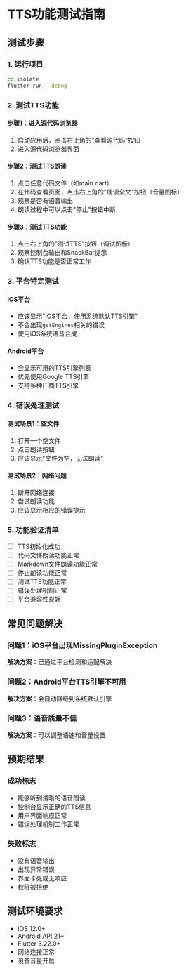 # TTS功能测试指南

## 测试步骤

### 1. 运行项目
```bash
cd isolate
flutter run --debug
```

### 2. 测试TTS功能

#### 步骤1：进入源代码浏览器
1. 启动应用后，点击右上角的"查看源代码"按钮
2. 进入源代码浏览器界面

#### 步骤2：测试TTS朗读
1. 点击任意代码文件（如main.dart）
2. 在代码查看页面，点击右上角的"朗读全文"按钮（音量图标）
3. 观察是否有语音输出
4. 朗读过程中可以点击"停止"按钮中断

#### 步骤3：测试TTS功能
1. 点击右上角的"测试TTS"按钮（调试图标）
2. 观察控制台输出和SnackBar提示
3. 确认TTS功能是否正常工作

### 3. 平台特定测试

#### iOS平台
- 应该显示"iOS平台，使用系统默认TTS引擎"
- 不会出现`getEngines`相关的错误
- 使用iOS系统语音合成

#### Android平台
- 会显示可用的TTS引擎列表
- 优先使用Google TTS引擎
- 支持多种厂商TTS引擎

### 4. 错误处理测试

#### 测试场景1：空文件
1. 打开一个空文件
2. 点击朗读按钮
3. 应该显示"文件为空，无法朗读"

#### 测试场景2：网络问题
1. 断开网络连接
2. 尝试朗读功能
3. 应该显示相应的错误提示

### 5. 功能验证清单

- [ ] TTS初始化成功
- [ ] 代码文件朗读功能正常
- [ ] Markdown文件朗读功能正常
- [ ] 停止朗读功能正常
- [ ] 测试TTS功能正常
- [ ] 错误处理机制正常
- [ ] 平台兼容性良好

## 常见问题解决

### 问题1：iOS平台出现MissingPluginException
**解决方案**：已通过平台检测和适配解决

### 问题2：Android平台TTS引擎不可用
**解决方案**：会自动降级到系统默认引擎

### 问题3：语音质量不佳
**解决方案**：可以调整语速和音量设置

## 预期结果

### 成功标志
- 能够听到清晰的语音朗读
- 控制台显示正确的TTS信息
- 用户界面响应正常
- 错误处理机制工作正常

### 失败标志
- 没有语音输出
- 出现异常错误
- 界面卡死或无响应
- 权限被拒绝

## 测试环境要求

- iOS 12.0+
- Android API 21+
- Flutter 3.22.0+
- 网络连接正常
- 设备音量开启 